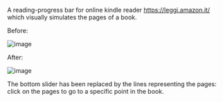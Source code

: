 A reading-progress bar for online kindle reader https://leggi.amazon.it/ which visually simulates the pages of a book.



Before:

![image](https://github.com/user-attachments/assets/a5225af0-1c68-43cc-9b76-fcb687046c6b)


After:

![image](https://github.com/user-attachments/assets/bbdcc43d-7072-4064-a8ae-e4715e9a0a91)


The bottom slider has been replaced by the lines representing the pages: click on the pages to go to a specific point in the book.
